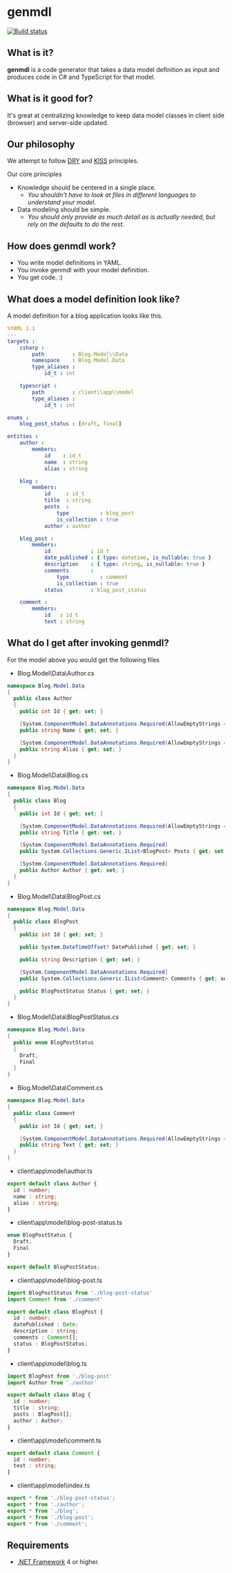 # genmdl 

[![Build status](https://ci.appveyor.com/api/projects/status/baeho8r25ny89044/branch/master?svg=true)](https://ci.appveyor.com/project/angrifel/genmdl/branch/master)

## What is it?

**genmdl** is a code generator that takes a data model definition as input and produces code in C# and TypeScript for that model.

## What is it good for?

It's great at centralizing knowledge to keep data model classes in client side (browser) and server-side updated.

## Our philosophy
We attempt to follow [DRY](https://en.wikipedia.org/wiki/Don%27t_repeat_yourself) and [KISS](https://en.wikipedia.org/wiki/KISS_principle) principles.

Our core principles
 - Knowledge should be centered in a single place. 
   - *You shouldn't have to  look at files in different languages to understand your model.*
 - Data modeling should be simple.
   - *You should only provide as much detail as is actually needed, but rely on the defaults to do the rest.*


 
## How does genmdl work?

 - You write model definitions in YAML.
 - You invoke genmdl with your model definition.
 - You get code. :)

## What does a model definition look like?

A model definition for a blog application looks like this.

```yaml
%YAML 1.1
---
targets : 
    csharp : 
        path         : Blog.Model\\Data
        namespace    : Blog.Model.Data
        type_aliases : 
            id_t : int 

    typescript : 
        path         : client\\app\\model
        type_aliases : 
            id_t : int

enums : 
    blog_post_status : [draft, final]

entities :
    author :
        members: 
            id    : id_t
            name  : string
            alias : string

    blog :
        members:
            id     : id_t
            title  : string
            posts  : 
                type          : blog_post
                is_collection : true
            author : author

    blog_post : 
        members:
            id             : id_t
            date_published : { type: datetime, is_nullable: true }
            description    : { type: string, is_nullable: true }
            comments       :
                type          : comment
                is_collection : true
            status         : blog_post_status

    comment :
        members:
            id   : id_t
            text : string

```
## What do I get after invoking genmdl?

For the model above you would get the following files

- Blog.Model\Data\Author.cs
```csharp
namespace Blog.Model.Data
{
  public class Author
  {
    public int Id { get; set; }

    [System.ComponentModel.DataAnnotations.Required(AllowEmptyStrings = true)]
    public string Name { get; set; }

    [System.ComponentModel.DataAnnotations.Required(AllowEmptyStrings = true)]
    public string Alias { get; set; }
  }
}
```

- Blog.Model\Data\Blog.cs
```csharp
namespace Blog.Model.Data
{
  public class Blog
  {
    public int Id { get; set; }

    [System.ComponentModel.DataAnnotations.Required(AllowEmptyStrings = true)]
    public string Title { get; set; }

    [System.ComponentModel.DataAnnotations.Required]
    public System.Collections.Generic.IList<BlogPost> Posts { get; set; }

    [System.ComponentModel.DataAnnotations.Required]
    public Author Author { get; set; }
  }
}
```

- Blog.Model\Data\BlogPost.cs
```csharp
namespace Blog.Model.Data
{
  public class BlogPost
  {
    public int Id { get; set; }

    public System.DateTimeOffset? DatePublished { get; set; }

    public string Description { get; set; }

    [System.ComponentModel.DataAnnotations.Required]
    public System.Collections.Generic.IList<Comment> Comments { get; set; }

    public BlogPostStatus Status { get; set; }
  }
}
```

- Blog.Model\Data\BlogPostStatus.cs
```csharp
namespace Blog.Model.Data
{
  public enum BlogPostStatus
  {
    Draft,
    Final
  }
}
```

- Blog.Model\Data\Comment.cs
```csharp
namespace Blog.Model.Data
{
  public class Comment
  {
    public int Id { get; set; }

    [System.ComponentModel.DataAnnotations.Required(AllowEmptyStrings = true)]
    public string Text { get; set; }
  }
}
```

- client\app\model\author.ts
```typescript
export default class Author {
  id : number;
  name : string;
  alias : string;
}
```

- client\app\model\blog-post-status.ts
```typescript
enum BlogPostStatus {
  Draft,
  Final
}

export default BlogPostStatus;
```

- client\app\model\blog-post.ts
```typescript
import BlogPostStatus from './blog-post-status'
import Comment from './comment'

export default class BlogPost {
  id : number;
  datePublished : Date;
  description : string;
  comments : Comment[];
  status : BlogPostStatus;
}
```

- client\app\model\blog.ts
```typescript
import BlogPost from './blog-post'
import Author from './author'

export default class Blog {
  id : number;
  title : string;
  posts : BlogPost[];
  author : Author;
}
```

- client\app\model\comment.ts
```typescript
export default class Comment {
  id : number;
  text : string;
}
```

- client\app\model\index.ts
```typescript
export * from './blog-post-status';
export * from './author';
export * from './blog';
export * from './blog-post';
export * from './comment';
```

## Requirements

* [.NET Framework](https://www.microsoft.com/en-us/download/details.aspx?id=17718) 4 or higher.

